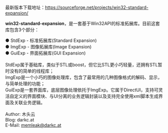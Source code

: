 最新版本下载地址：<a href='https://sourceforge.net/projects/win32-standard-expansion/'><a href='https://sourceforge.net/projects/win32-standard-expansion/'>https://sourceforge.net/projects/win32-standard-expansion/</a></a>

<b>win32-standard-expansion</b>，是一套基于Win32API的标准拓展库。目前这套库包含3个部分：

● StdExp - 标准拓展库(Standard Expansion)<br>
● ImgExp - 图像拓展库(Image Expansion)<br>
● GuiExp - 界面拓展库(GUI Expansion)<br>
<br>
StdExp属于基础库，类似于STL或boost，但它比STL更小巧轻量，还拥有STL暂时没有的简单的线程库；<br>
ImgExp是一个小巧的图像处理库，包含了最常用的几种图像格式的解码、显示，与简单处理的功能；<br>
GuiExp是一套界面库，底层图像处理依托于ImgExp。它属于DirectUI，支持可灵活自定义的界面模块、与UI分离的业务逻辑封装以及支持完全使用xml脚本生成界面及关联业务逻辑。<br>
<br>
Author: 木头云<br>
Blog: darkc.at<br>
E-Mail: memleak@darkc.at